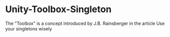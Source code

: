# Unity-Toolbox-Singleton
The "Toolbox" is a concept introduced by J.B. Rainsberger in the article Use your singletons wisely

